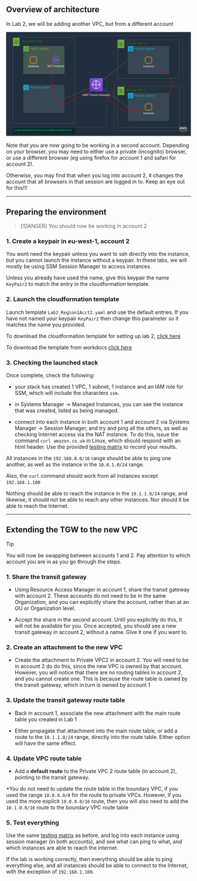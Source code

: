 ## Overview of architecture

In Lab 2, we will be adding another VPC, but from a different account

![Lab2 Architecture](img/lab2.png)


Note that you are now going to be working in a second account. Depending on your browser, you may need to either use a private (incognito) browser, or use a different browser (eg using firefox for account 1 and safari for account 2).

Otherwise, you may find that when you log into account 2, it changes the account that all browsers in that session are logged in to. Keep an eye out for this!!!

---

## Preparing the environment

> [!DANGER]
> You should now be working in account 2

### 1. Create a keypair in eu-west-1, account 2

You wont need the keypair unless you want to ssh directly into the instance, but you cannot launch the instance without a keypair. In these labs, we will mostly be using SSM Session Manager to access instances.

Unless you already have used the name, give this keypair the name `KeyPair2` to match the entry in the cloudformation template.

### 2. Launch the cloudformation template

Launch template `Lab2_Region1Acct2.yaml` and use the default entries. If you have not named your keypair `KeyPair2` then change this parameter so it matches the name you provided.

To download the cloudformation template for setting up lab 2, [click here](https://networking-workshop.s3-eu-west-1.amazonaws.com/Lab2_Region1Acct2.yaml)

To download the template from workdocs [click here](https://amazon.awsapps.com/workdocs/index.html#/document/4529801924a0bbaa89b0c550865c1d773b679cb1e4691335b9fbc59f15ea1372)

### 3. Checking the launched stack

Once complete, check the following:

* your stack has created 1 VPC, 1 subnet, 1 instance and an IAM role for SSM, which will include the characters `ssm`.

* in Systems Manager -> Managed Instances, you can see the instance that was created, listed as being managed.

* connect into each instance in both account 1 and account 2 via Systems Manager -> Session Manager, and try and ping all the others, as well as checking Internet access via the NAT instance. To do this, issue the command `curl amazon.co.uk` in Linux, which should respond with an html header. Use the provided [testing matrix](https://www.networking-workshop.com/#/testingmatrix) to record your results.

All instances in the `192.168.0.0/16` range should be able to ping one another, as well as the instance in the `10.0.1.0/24` range.

Also, the `curl` command should work from all instances except `192.168.1.100` 

Nothing should be able to reach the instance in the `10.1.1.0/24` range, and likewise, it should not be able to reach any other instances. Nor should it be able to reach the Internet.

---

## Extending the TGW to the new VPC

> [!TIP]
> You will now be swapping between accounts 1 and 2. Pay attention to which account you are in as you go through the steps. 

### 1. Share the transit gateway

* Using Resource Access Manager in account 1, share the transit gateway with account 2. These accounts do not need to be in the same Organization, and you can explicitly share the account, rather than at an OU or Organization level.

* Accept the share in the second account. Until you explicitly do this, it will not be available for you. Once accepted, you should see a new transit gateway in account 2, without a name. Give it one if you want to.

### 2. Create an attachment to the new VPC

* Create the attachment to Private VPC2 in account 2. You will need to be in account 2 do do this, since the new VPC is owned by that account. However, you will notice that there are no routing tables in account 2, and you cannot create one. This is because the route table is owned by the transit gateway, which in turn is owned by account 1

### 3. Update the transit gateway route table

* Back in account 1, associate the new attachment with the main route table you created in Lab 1

* Either propagate that attachment into the main route table, or add a route to the `10.1.1.0/24` range, directly into the route table. Either option will have the same effect.

### 4. Update VPC route table

* Add a **default route** to the Private VPC 2 route table (in account 2), pointing to the transit gateway. 

*You do not need to update the route table in the boundary VPC, if you used the range `10.0.0.0/8` for the route to private VPCs. However, if you used the more explicit `10.0.0.0/16` route, then you will also need to add the `10.1.0.0/16` route to the boundary VPC route table

### 5. Test everything

Use the same [testing matrix](https://www.networking-workshop.com/#/testingmatrix) as before, and log into each instance using session manager (in both accounts), and see what can ping to what, and which instances are able to reach the internet.

If the lab is working correctly, then everything should be able to ping everything else, and all instances should be able to connect to the Internet, with the exception of `192.168.1.100`.

